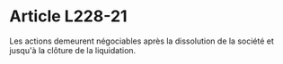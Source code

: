 # Article L228-21

Les actions demeurent négociables après la dissolution de la société et jusqu'à la clôture de la liquidation.
